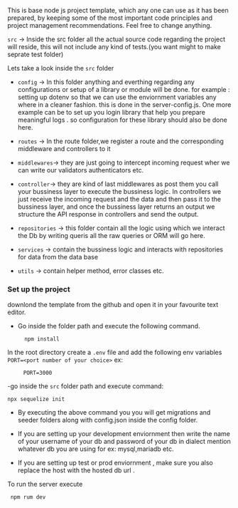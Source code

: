 This is base node js project template, which any one can use as it has been prepared, by keeping some of the most important code principles and project management recommendations. Feel free to change anything.


`src` -> Inside the src folder all the actual source code regarding the project will reside, this will not include any kind of tests.(you want might to make seprate test folder)

Lets take a look inside the `src` folder

- `config` -> In this folder anything and everthing regarding any configurations or setup of a library or module will be done. for example : setting up dotenv so that we can use the enviornment variables any where in a cleaner fashion. this is done in the server-config.js. One more example can be to set up you login library that help you prepare meaningful logs . so configuration for these library should also be done here.

- `routes` -> In the route folder,we register a route and the corresponding middleware and controllers to it

- `middlewares`-> they are just going to intercept incoming request wher we can write our validators authenticators etc.

- `controller`-> they are kind of last middlewares as post them you call your bussiness layer to execute the bussiness logic. In controllers we just receive the incoming request and the data and then pass it to the bussiness layer, and once the bussiness layer returns an output we structure the API response in controllers and send the output.

- `repositories` -> this folder contain all the logic using which we interact the Db by writing queris all the raw queries or ORM will go here.

- `services` -> contain the bussiness logic and interacts with repositories for data from the data base

- `utils` -> contain helper method, error classes etc.

### Set up the project
downlond the template from the github and open it in your favourite text editor. 
- Go inside the folder path and execute the following command.
  ```
    npm install
  ```
In the root directory create a `.env` file and add the following env variables
      ```
        PORT=<port number of your choice>
     ```
ex:
```
     PORT=3000
```
-go inside the `src` folder path and execute command:

```
npx sequelize init

```
- By executing the above command you you will get migrations and seeder folders along with config.json inside the config folder.

- If you are setting up your development enviornment then write the name of your username of your db and password of your db in dialect mention whatever db you are using for ex: mysql,mariadb etc.

- If you are setting up test or prod enviornment , make sure you also replace the host with the hosted db url .

To run the server execute
```
 npm rum dev

```